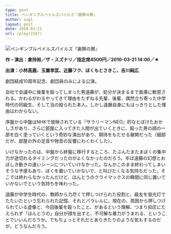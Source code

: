 ```yaml
---
type: post
title: ペンギンプルペイルズパイルズ『謝罪の罪』
author: sugi
layout: post
date: 2010-03-21
url: /play/2167/
---
```

<img src="/images/play/20100321.jpg" alt="ペンギンプルペイルズパイルズ『謝罪の罪』" class="alignleft" />

**作・演出：倉持裕／ザ・スズナリ／指定席4500円／2010-03-21 14:00／★**

**出演：小林高鹿、玉置孝匡、近藤フク、ぼくもとさきこ、吉川純広**

劇団結成10周年記念、劇団員のみによる公演。

会社で会議中に後輩を殴ってしまった男遠藤が、処分が決まるまで倉庫に軟禁される。かわるがわるやってきて理由をたずねる先輩、後輩、偶然立ち寄った中学時代の同級生、そして当の殴られた本人。しかし遠藤自身にもはっきりとした理由はわからない。

序盤から中盤はNHKで放映されている『サラリーマンNEO』的なとぼけたおかしさがあり、さらに部屋に入ってきた人間が出ていくときに、殴った男の顔の一部を白く塗っていくという奇妙な演出があり、期待をもたせる展開だった（細部だが、部屋の外の足音や物音の反響にわくわくした）。

いけなかったのは、中盤から終盤に移行するところ、たぶんたまたまぼくの集中力が途切れるタイミングだったのがよくなかったのだろう。半ば遠藤の幻想とおぼしき動きの速いシーンについていけなかった。なんかこのまま終わってしまいそうな予感もあり、ぼくを置いていかないで、と叫びたくなる気持ちだった。そこでは終わらなかったんだけど、ほんとうのクライマックスの瞬間に同じ置いていかないでという気持ちを味わった。

遠藤が中学生時代の、教師から力尽くで押しつけられた役割と、級友を蛍光灯でたたいたという忘れられた記憶、それとパラレルに、現在の、周囲から押しつけられている虚像と、今回後輩を殴ったこと、があるという理解、つまり抑圧にたえられず「ほんとうの」自分が顔を出すと、不可解な暴力がうまれる、ということでいいんだろうか。でもちょっとそれだとありきたりのような気もするのだが。どうなんだろう。

